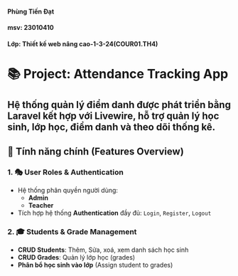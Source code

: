 #### Phùng Tiến Đạt 
#### msv: 23010410
#### Lớp: Thiết kế web nâng cao-1-3-24(COUR01.TH4)
# 📚 Project: Attendance Tracking App
Hệ thống quản lý điểm danh được phát triển bằng **Laravel** kết hợp với **Livewire**, hỗ trợ quản lý học sinh, lớp học, điểm danh và theo dõi thống kê.
---
## 🚀 Tính năng chính (Features Overview)
### 1. 🎭 User Roles & Authentication
- Hệ thống phân quyền người dùng:
  - **Admin**
  - **Teacher**
- Tích hợp hệ thống **Authentication** đầy đủ: `Login`, `Register`, `Logout`
### 2. 🎓 Students & Grade Management
- **CRUD Students**: Thêm, Sửa, xoá, xem danh sách học sinh
- **CRUD Grades**: Quản lý lớp học (grades)
- **Phân bổ học sinh vào lớp** (Assign student to grades)
